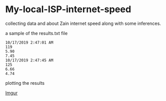 # My-local-ISP-internet-speed
collecting data and about Zain internet speed along with some inferences.

a sample of the results.txt file
```
10/17/2019 2:47:01 AM
119
5.90
7.45
10/17/2019 2:47:45 AM
125
6.66
4.74
```
plotting the results

[Imgur](https://i.imgur.com/50p6kfQ.png)
